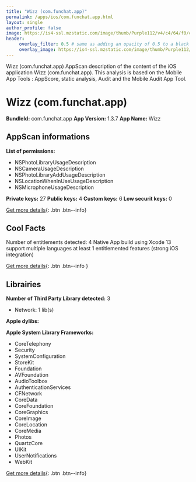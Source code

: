 ```yaml
---
title: "Wizz (com.funchat.app)"
permalink: /apps/ios/com.funchat.app.html
layout: single
author_profile: false
image: https://is4-ssl.mzstatic.com/image/thumb/Purple112/v4/c4/64/f0/c464f037-7ecf-b99f-f986-f175a88b9a04/AppIcon-0-1x_U007emarketing-0-5-0-85-220.png/512x512bb.jpg
header: 
     overlay_filter: 0.5 # same as adding an opacity of 0.5 to a black background
     overlay_image: https://is4-ssl.mzstatic.com/image/thumb/Purple112/v4/c4/64/f0/c464f037-7ecf-b99f-f986-f175a88b9a04/AppIcon-0-1x_U007emarketing-0-5-0-85-220.png/512x512bb.jpg
---
```

Wizz (com.funchat.app) AppScan description of the content of the iOS application Wizz (com.funchat.app). This analysis is based on the Mobile App Tools : AppScore, static analysis, Audit and the Mobile Audit App Tool.

# Wizz (com.funchat.app)

**BundleId:** com.funchat.app
**App Version:** 1.3.7
**App Name:** Wizz


## AppScan informations 

**List of permissions:** 
- NSPhotoLibraryUsageDescription
- NSCameraUsageDescription
- NSPhotoLibraryAddUsageDescription
- NSLocationWhenInUseUsageDescription
- NSMicrophoneUsageDescription
  
  
**Private keys:** 27
**Public keys:** 4
**Custom keys:** 6
**Low securit keys:** 0
  
[Get more details](/pricing.html){: .btn .btn--info}

## Cool Facts

Number of entitlements detected: 4
Native App
build using Xcode 13
support multiple languages
at least 1 entitlemented features (strong iOS integration)
  
[Get more details](/pricing.html){: .btn .btn--info }

## Librairies 
**Number of Third Party Library detected:** 3
- Network: 1 lib(s)


**Apple dylibs:**


**Apple System Library Frameworks:**
- CoreTelephony
- Security
- SystemConfiguration
- StoreKit
- Foundation
- AVFoundation
- AudioToolbox
- AuthenticationServices
- CFNetwork
- CoreData
- CoreFoundation
- CoreGraphics
- CoreImage
- CoreLocation
- CoreMedia
- Photos
- QuartzCore
- UIKit
- UserNotifications
- WebKit


  
[Get more details](/pricing.html){: .btn .btn--info}

